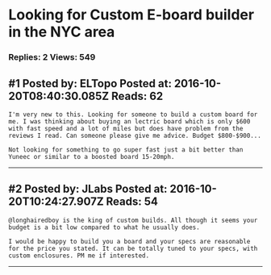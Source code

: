 # Looking for Custom E-board builder in the NYC area

### Replies: 2 Views: 549

## \#1 Posted by: ELTopo Posted at: 2016-10-20T08:40:30.085Z Reads: 62

```
I'm very new to this. Looking for someone to build a custom board for me. I was thinking about buying an lectric board which is only $600 with fast speed and a lot of miles but does have problem from the reviews I read. Can someone please give me advice. Budget $800-$900...

Not looking for something to go super fast just a bit better than Yuneec or similar to a boosted board 15-20mph.
```

---
## \#2 Posted by: JLabs Posted at: 2016-10-20T10:24:27.907Z Reads: 54

```
@longhairedboy is the king of custom builds. All though it seems your budget is a bit low compared to what he usually does. 

I would be happy to build you a board and your specs are reasonable for the price you stated. It can be totally tuned to your specs, with custom enclosures. PM me if interested.
```

---
